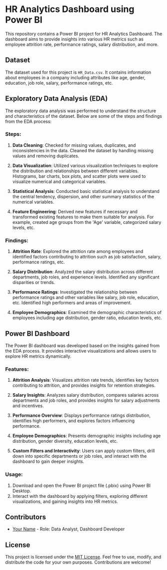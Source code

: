 # HR Analytics Dashboard using Power BI

This repository contains a Power BI project for HR Analytics Dashboard. The dashboard aims to provide insights into various HR metrics such as employee attrition rate, performance ratings, salary distribution, and more.

## Dataset

The dataset used for this project is `HR_Data.csv`. It contains information about employees in a company including attributes like age, gender, education, job role, salary, performance ratings, etc. 

## Exploratory Data Analysis (EDA)

The exploratory data analysis was performed to understand the structure and characteristics of the dataset. Below are some of the steps and findings from the EDA process:

### Steps:

1. **Data Cleaning**: Checked for missing values, duplicates, and inconsistencies in the data. Cleaned the dataset by handling missing values and removing duplicates.

2. **Data Visualization**: Utilized various visualization techniques to explore the distribution and relationships between different variables. Histograms, bar charts, box plots, and scatter plots were used to visualize numerical and categorical variables.

3. **Statistical Analysis**: Conducted basic statistical analysis to understand the central tendency, dispersion, and other summary statistics of the numerical variables.

4. **Feature Engineering**: Derived new features if necessary and transformed existing features to make them suitable for analysis. For example, created age groups from the 'Age' variable, categorized salary levels, etc.

### Findings:

1. **Attrition Rate**: Explored the attrition rate among employees and identified factors contributing to attrition such as job satisfaction, salary, performance ratings, etc.

2. **Salary Distribution**: Analyzed the salary distribution across different departments, job roles, and experience levels. Identified any significant disparities or trends.

3. **Performance Ratings**: Investigated the relationship between performance ratings and other variables like salary, job role, education, etc. Identified high performers and areas of improvement.

4. **Employee Demographics**: Examined the demographic characteristics of employees including age distribution, gender ratio, education levels, etc.

## Power BI Dashboard

The Power BI dashboard was developed based on the insights gained from the EDA process. It provides interactive visualizations and allows users to explore HR metrics dynamically.

### Features:

1. **Attrition Analysis**: Visualizes attrition rate trends, identifies key factors contributing to attrition, and provides insights for retention strategies.

2. **Salary Insights**: Analyzes salary distribution, compares salaries across departments and job roles, and provides insights for salary adjustments and incentives.

3. **Performance Overview**: Displays performance ratings distribution, identifies high performers, and explores factors influencing performance.

4. **Employee Demographics**: Presents demographic insights including age distribution, gender diversity, education levels, etc.

5. **Custom Filters and Interactivity**: Users can apply custom filters, drill down into specific departments or job roles, and interact with the dashboard to gain deeper insights.

### Usage:

1. Download and open the Power BI project file (.pbix) using Power BI Desktop.
2. Interact with the dashboard by applying filters, exploring different visualizations, and gaining insights into HR metrics.

## Contributors

- [Your Name](https://github.com/yourusername) - Role: Data Analyst, Dashboard Developer

## License

This project is licensed under the [MIT License](LICENSE). Feel free to use, modify, and distribute the code for your own purposes. Contributions are welcome!

